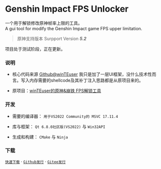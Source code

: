 # Genshin Impact FPS Unlocker

一个用于解锁修改原神帧率上限的工具。  
A gui tool for modify the Genshin Impact game FPS upper limitation.

> 原神支持版本 Surpport Version ***5.2***

项目处于测试阶段，正在更新。
### 说明 

+ 核心代码来源 [Github@winTEuser](https://github.com/winTEuser)
  我只是加了一层UI框架，没什么技术性而言。写入内存需要的shellcode及其补丁注入思路都是从原项目来的。
 
+ 原项目：[winTEuser的原神&崩铁 FPS解锁工具](https://github.com/winTEuser/Genshin_StarRail_fps_unlocker)  

### 开发

+ 需要的编译器： `用于VS2022 Community的 MSVC 17.11.4`
  
+ 库与框架： `Qt 6.8.0社区版(VS2022)` 与 `Win32API`

+ 生成和构建： `CMake` 与 `Ninja`

### 下载
[`快速下载`](https://project.hongjun.tech/download/unlocker0.1.2(pre-release)zipped.7z) · [`Github发行`](https://github.com/Hongjun008/Genshin-Fps-Unlocker/releases/) · [`Gitee发行`](https://gitee.com/Hongjun008/Genshin-Fps-Unlocker/releases/)

